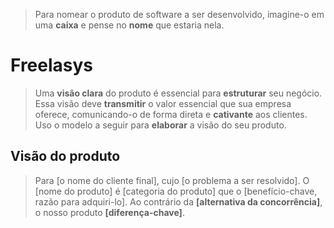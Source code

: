 > Para nomear o produto de software a ser desenvolvido, imagine-o em uma **caixa** e pense no **nome** 
> que estaria nela.

# Freelasys

> Uma **visão clara** do produto é essencial para **estruturar** seu negócio. Essa visão deve **transmitir** o valor essencial que sua empresa oferece, comunicando-o de forma direta e **cativante** aos clientes. Uso o modelo a seguir para **elaborar** a visão do seu produto.

## Visão do produto
> Para [o nome do cliente final], cujo [o problema a ser resolvido]. O [nome do produto] é [categoria do produto] que o [benefício-chave, razão para adquiri-lo]. Ao contrário da **[alternativa da concorrência]**, o nosso produto **[diferença-chave]**.
